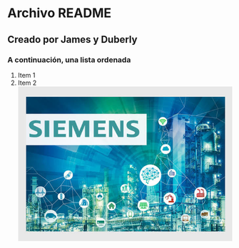 # Archivo README
## Creado por James y Duberly
### A continuación, una lista ordenada
1. Item 1
2. Item 2
![alt text](img/imagen-nivel-2.jpg "Logo Title Text 1")